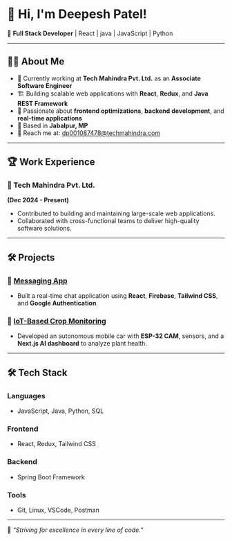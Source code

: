 # 👋 Hi, I'm Deepesh Patel!

🚀 **Full Stack Developer** | React | java | JavaScript | Python

---

## 👨‍💻 About Me

- 🔭 Currently working at **Tech Mahindra Pvt. Ltd.** as an **Associate Software Engineer**
- 🏗 Building scalable web applications with **React**, **Redux**, and **Java REST Framework**
- 🎨 Passionate about **frontend optimizations**, **backend development**, and **real-time applications**
- 📍 Based in **Jabalpur, MP**
- 📧 Reach me at: [dp001087478@techmahindra.com](mailto:dp001087478@techmahindra.com)

---

## 🏆 Work Experience

### 🚀 Tech Mahindra Pvt. Ltd. 
  **(Dec 2024 - Present)**  
- Contributed to building and maintaining large-scale web applications.
- Collaborated with cross-functional teams to deliver high-quality software solutions.

---

## 🛠 Projects

### 💬 [Messaging App](#)
- Built a real-time chat application using **React**, **Firebase**, **Tailwind CSS**, and **Google Authentication**.

### 🌱 [IoT-Based Crop Monitoring](#)
- Developed an autonomous mobile car with **ESP-32 CAM**, sensors, and a **Next.js AI dashboard** to analyze plant health.

---

## 🛠 Tech Stack

### **Languages**
- JavaScript, Java, Python, SQL

### **Frontend**
- React, Redux, Tailwind CSS

### **Backend**
- Spring Boot Framework

### **Tools**
- Git, Linux, VSCode, Postman

---

🌟 _“Striving for excellence in every line of code.”_

